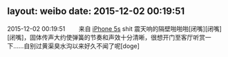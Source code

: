 layout: weibo
date: 2015-12-02 00:19:51
---
<meta name="referrer" content="no-referrer" />

2015-12-02 00:19:51  &nbsp;&nbsp;&nbsp;&nbsp;&nbsp;&nbsp; 来自 <a href="sinaweibo://customweibosource" rel="nofollow">iPhone 5s</a>
shit 震天响的隔壁啪啪啪[闭嘴][闭嘴][闭嘴]，固体传声大约使弹簧的节奏和声效十分清晰，很想开门至客厅听赏一下……自别过黄渠臭水沟以来好久不闻了呢[doge] ​​​
